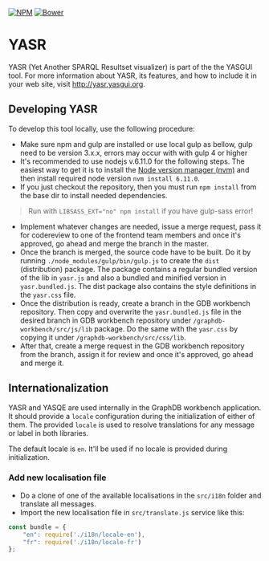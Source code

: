 [![NPM](https://img.shields.io/npm/v/yasgui-yasr.svg)](https://www.npmjs.org/package/yasgui-yasr)
[![Bower](https://img.shields.io/bower/v/yasgui-yasr.svg)](https://github.com/YASGUI/YASR)
# YASR
YASR (Yet Another SPARQL Resultset visualizer) is part of the the YASGUI tool. For more information about YASR, its features, and how to include it in your web site, visit http://yasr.yasgui.org.

## Developing YASR

To develop this tool locally, use the following procedure:

* Make sure npm and gulp are installed or use local gulp as bellow, gulp need to be version 3.x.x, 
errors may occur with with gulp 4 or higher
* It's recommended to use nodejs v.6.11.0 for the following steps. The easiest way to get it is to 
install the [Node version manager (nvm)](https://github.com/nvm-sh/nvm) and then install required 
node version `nvm install 6.11.0`.
* If you just checkout the repository, then you must run `npm install` from the base dir to install
  needed dependencies.
> Run with `LIBSASS_EXT="no" npm install` if you have gulp-sass error!
* Implement whatever changes are needed, issue a merge request, pass it for codereview to one of the
  frontend team members and once it's approved, go ahead and merge the branch in the master.
* Once the branch is merged, the source code have to be built. Do it by running 
  `./node_modules/gulp/bin/gulp.js` to create the `dist` (distribution) package. The package
  contains a regular bundled version of the lib in `yasr.js` and also a bundled and minified version
  in `yasr.bundled.js`. The dist package also contains the style definitions in the `yasr.css` file.
* Once the distribution is ready, create a branch in the GDB workbench repository. Then copy and 
  overwrite the `yasr.bundled.js` file in the desired branch in GDB workbench repository under 
  `/graphdb-workbench/src/js/lib` package. Do the same with the `yasr.css` by copying it under 
  `/graphdb-workbench/src/css/lib`.
* After that, create a merge request in the GDB workbench repository from the branch, assign it for 
  review and once it's approved, go ahead and merge it. 


## Internationalization

YASR and YASQE are used internally in the GraphDB workbench application. It should provide a `locale`
configuration during the initialization of either of them. The provided `locale` is used to resolve 
translations for any message or label in both libraries.

The default locale is `en`. It'll be used if no locale is provided during initialization. 

### Add new localisation file

* Do a clone of one of the available localisations in the `src/i18n` folder and translate all
messages.
* Import the new localisation file in `src/translate.js` service like this:
```javascript
const bundle = {
    "en": require('./i18n/locale-en'),
    "fr": require('./i18n/locale-fr')
};
```

